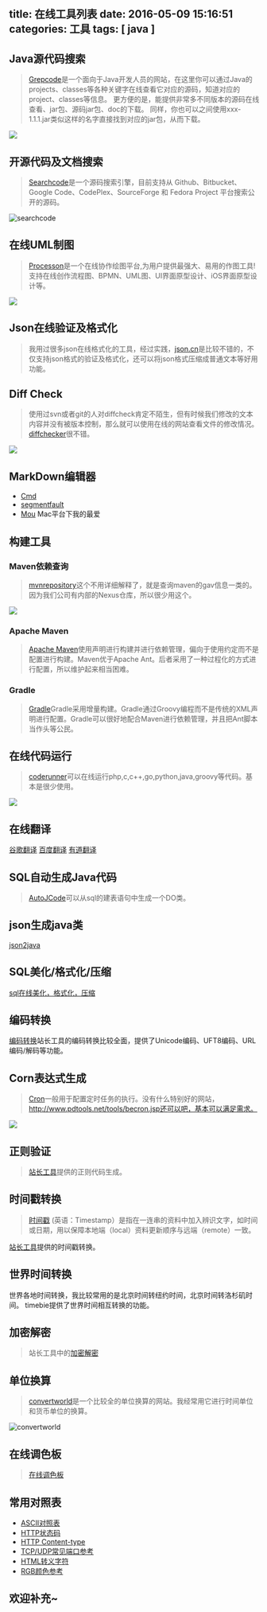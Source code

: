 title: 在线工具列表
date: 2016-05-09 15:16:51
categories: 工具
tags: [ java ]
---

## Java源代码搜索

>[Grepcode](http://grepcode.com/)是一个面向于Java开发人员的网站，在这里你可以通过Java的projects、classes等各种关键字在线查看它对应的源码，知道对应的project、classes等信息。 更方便的是，能提供非常多不同版本的源码在线查看、jar包、源码jar包、doc的下载。 同样，你也可以之间使用xxx-1.1.1.jar类似这样的名字直接找到对应的jar包，从而下载。

![](http://www.hollischuang.com/wp-content/uploads/2016/04/grepcode1-1024x279.png)

## 开源代码及文档搜索
>[Searchcode](https://searchcode.com/)是一个源码搜索引擎，目前支持从 Github、Bitbucket、Google Code、CodePlex、SourceForge 和 Fedora Project 平台搜索公开的源码。

![searchcode](http://www.hollischuang.com/wp-content/uploads/2016/04/grepcode1-1024x279.png)

## 在线UML制图
>[Processon](https://www.processon.com/)是一个在线协作绘图平台,为用户提供最强大、易用的作图工具!支持在线创作流程图、BPMN、UML图、UI界面原型设计、iOS界面原型设计等。

![](http://www.hollischuang.com/wp-content/uploads/2016/04/processon.png)

## Json在线验证及格式化
>我用过很多json在线格式化的工具，经过实践，[json.cn](http://json.cn/)是比较不错的，不仅支持json格式的验证及格式化，还可以将json格式压缩成普通文本等好用功能。

## Diff Check
>使用过svn或者git的人对diffcheck肯定不陌生，但有时候我们修改的文本内容并没有被版本控制，那么就可以使用在线的网站查看文件的修改情况。[diffchecker](https://www.diffchecker.com/)很不错。

![](http://www.hollischuang.com/wp-content/uploads/2016/04/differ-1024x612.png)

## MarkDown编辑器
- [Cmd](https://www.zybuluo.com/mdeditor)
- [segmentfault](https://segmentfault.com/write?freshman=1)
- [Mou](http://25.io/mou/) Mac平台下我的最爱

## 构建工具

### Maven依赖查询
> [mvnrepository](http://mvnrepository.com/)这个不用详细解释了，就是查询maven的gav信息一类的。因为我们公司有内部的Nexus仓库，所以很少用这个。

![](http://www.hollischuang.com/wp-content/uploads/2016/04/log4j1.png)

### Apache Maven
>[Apache Maven](http://maven.apache.org/)使用声明进行构建并进行依赖管理，偏向于使用约定而不是配置进行构建。Maven优于Apache Ant。后者采用了一种过程化的方式进行配置，所以维护起来相当困难。

### Gradle
>[Gradle](http://www.gradle.org/)Gradle采用增量构建。Gradle通过Groovy编程而不是传统的XML声明进行配置。Gradle可以很好地配合Maven进行依赖管理，并且把Ant脚本当作头等公民。

## 在线代码运行
>[coderunner](http://tool.lu/coderunner/)可以在线运行php,c,c++,go,python,java,groovy等代码。基本是很少使用。

![](http://www.hollischuang.com/wp-content/uploads/2016/04/coderunner-1024x178.png)

## 在线翻译
[谷歌翻译](https://translate.google.cn/)
[百度翻译](http://fanyi.baidu.com/)
[有道翻译](http://fanyi.youdao.com/)

## SQL自动生成Java代码
>[AutoJCode](http://www.autojcode.com/code/sql2class.jsp)可以从sql的建表语句中生成一个DO类。

## json生成java类
[json2java](http://www.bejson.com/json2javapojo/)

## SQL美化/格式化/压缩
[sql在线美化，格式化，压缩](http://tool.lu/sql/)

## 编码转换
[编码转换](http://tool.chinaz.com/tools/unicode.aspx)站长工具的编码转换比较全面，提供了Unicode编码、UFT8编码、URL编码/解码等功能。

## Corn表达式生成
>[Cron](https://zh.wikipedia.org/zh-sg/Cron)一般用于配置定时任务的执行。没有什么特别好的网站，http://www.pdtools.net/tools/becron.jsp还可以吧，基本可以满足需求。

![](http://www.hollischuang.com/wp-content/uploads/2016/04/corn.png)

## 正则验证
>[站长工具](http://tool.chinaz.com/tools/regexgenerate)提供的正则代码生成。

## 时间戳转换

>[时间戳][1] (英语：Timestamp）是指在一连串的资料中加入辨识文字，如时间或日期，用以保障本地端（local）资料更新顺序与远端（remote）一致。

[站长工具][2]提供的时间戳转换。

## 世界时间转换

世界各地时间转换，我比较常用的是北京时间转纽约时间，北京时间转洛杉矶时间。 timebie提供了世界时间相互转换的功能。

## 加密解密
>站长工具中的[加密解密](http://tool.chinaz.com/tools/textencrypt.aspx)


## 单位换算

>[convertworld](http://www.convertworld.com/zh-hans/)是一个比较全的单位换算的网站。我经常用它进行时间单位和货币单位的换算。

![convertworld](http://www.hollischuang.com/wp-content/uploads/2016/04/convertworld.png)

## 在线调色板

>[在线调色板](http://tool.chinaz.com/Tools/OnlineColor.aspx)

## 常用对照表

- [ASCII对照表](http://tool.oschina.net/commons?type=4)
- [HTTP状态码](http://tool.oschina.net/commons?type=5)
- [HTTP Content-type](http://tool.oschina.net/commons)
- [TCP/UDP常见端口参考](http://tool.oschina.net/commons?type=7)
- [HTML转义字符](http://tool.oschina.net/commons?type=2)
- [RGB颜色参考](http://tool.oschina.net/commons?type=3)

## 欢迎补充~

  [1]: https://zh.wikipedia.org/wiki/%E6%99%82%E9%96%93%E6%88%B3
  [2]: http://tool.chinaz.com/Tools/unixtime.aspx